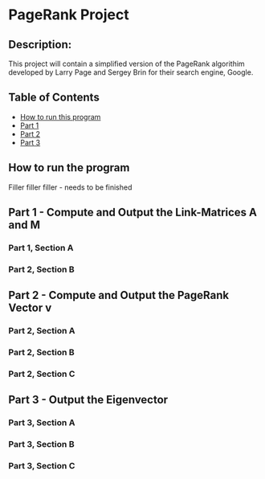 # PageRank Project

## Description: 

This project will contain a simplified version of the PageRank algorithim developed by Larry Page and Sergey Brin for their search engine, Google.

## Table of Contents

- [How to run this program](#how-to-run-the-program)
- [Part 1](#part-1---compute-and-output-the-link-matricies-a-and-m)
- [Part 2](#part-2---compute-and-output-the-pagerank-vector-v)
- [Part 3](#part-3---output-the-eigenvector)


## How to run the program

Filler filler filler - needs to be finished

## Part 1 - Compute and Output the Link-Matrices A and M

### Part 1, Section A

### Part 2, Section B

## Part 2 - Compute and Output the PageRank Vector v

### Part 2, Section A

### Part 2, Section B

### Part 2, Section C

## Part 3 - Output the Eigenvector

### Part 3, Section A

### Part 3, Section B

### Part 3, Section C